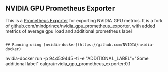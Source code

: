 NVIDIA GPU Prometheus Exporter
------------------------------

This is a [Prometheus Exporter](https://prometheus.io/docs/instrumenting/exporters/) for
exporting NVIDIA GPU metrics. It is a fork of github.com/mindprince/nvidia_gpu_prometheus_exporter, with added metrics of average gpu load and additional prometheus label
```

## Running using [nvidia-docker](https://github.com/NVIDIA/nvidia-docker)

```
nvidia-docker run -p 9445:9445 -ti -e "ADDITIONAL_LABEL"="Some additional label" ealgra/nvidia_gpu_prometheus_exporter:0.1
```
